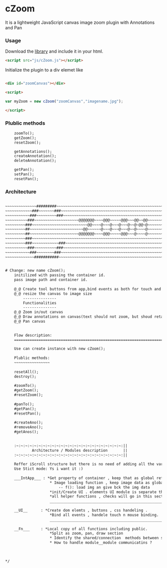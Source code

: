 cZoom
=====

It is a lightweight JavaScript canvas image zoom plugin with Annotations and Pan


### Usage ###
Download the [library](http://sarathsaleem.github.com/cZoom/src/cZoom.js) and include it in your html.

```html
<script src="js/cZoom.js"></script>
```

Initialize the plugin to a div elemet like 
```html

<div id="zoomCanvas"></div>

<script>

var myZoom = new cZoom("zoomCanvas","imagename.jpg");

</script>
```
### Plublic methods ###
```html
	zoomTo();
	getZoom();
	resetZoom();

	getAnnotations();
	createAnnotation();
	deleteAnnotation();

	getPan();
	setPan();
	resetPan();
```

### Architecture ###

```html

~~~~~~~~~~~~~~#########~~~~~~~~~~~~~~~~~~~~~~~~~~~~~~~~~~~~~~~~~~~~~~~~~
~~~~~~~~~~~~###~~~~~~~###~~~~~~~~~~~~~~~~~~~~~~~~~~~~~~~~~~~~~~~~~~~~~~~
~~~~~~~~~~~###~~~~~~~~~###~~~~~~~~~~~~~~~~~~~~~~~~~~~~~~~~~~~~~~~~~~~~~~
~~~~~~~~~~###~~~~~~~~~~~~~~~~~~~~@@@@@@@~~~~@@@~~~~~@@@~~~@@~~@@~~~~~~~~
~~~~~~~~~###~~~~~~~~~~~~~~~~~~~~~~~~~@@~~~~@~~~@~~~@~~~@~~@~@@~@~~~~~~~~
~~~~~~~~~##~~~~~~~~~~~~~~~~~~~~~~~~@@~~~~~~@~~~@~~~@~~~@~~@~~~~@~~~~~~~~
~~~~~~~~~##~~~~~~~~~~~~~~~~~~~~~~@@@@@@@~~~~@@@~~~~~@@@~~~@~~~~@~~~~~~~~
~~~~~~~~~###~~~~~~~~~~~~~~~~~~~~~~~~~~~~~~~~~~~~~~~~~~~~~~~~~~~~~~~~~~~~
~~~~~~~~~###~~~~~~~~~~~~###~~~~~~~~~~~~~~~~~~~~~~~~~~~~~~~~~~~~~~~~~~~~~
~~~~~~~~~~###~~~~~~~~~~###~~~~~~~~~~~~~~~~~~~~~~~~~~~~~~~~~~~~~~~~~~~~~~
~~~~~~~~~~~###~~~~~~~~###~~~~~~~~~~~~~~~~~~~~~~~~~~~~~~~~~~~~~~~~~~~~~~~
~~~~~~~~~~~~~###########~~~~~~~~~~~~~~~~~~~~~~~~~~~~~~~~~~~~~~~~~~~~~~~~
			

# Change: new name cZoom();
	initilized with passing the container id.
	pass image path and container id.
	
	@_@ Create tool buttons from app,bind events as both for touch and mouse
	@_@ resize the canvas to image size
		---------------
		Functionalities
		---------------
	@_@ Zoom in/out canvas
	@_@ Draw annotations on canvas(text should not zoom, but shoud retain the position)
	@_@ Pan canvas
	
	
	Flow description:
	====================================================================================

	Use can create instance with new cZoom();
	
	Plublic methods:
	~~~~~~~~~~~~~~~~
	
	resetAll();
	destroy();
	
	#zoomTo();
	#getZoom();
	#resetZoom();
	
	#panTo();
	#getPan();
	#resetPan();
	
	#createAno();
	#removeAno();
	#getAnos();	
		
	
	:~:~:~:~:~:~:~:~:~:~:~:~:~:~:~:~:~:~:~:~:~:~:~:~:||
			Architecture / Modules description 		 ||
	:~:~:~:~:~:~:~:~:~:~:~:~:~:~:~:~:~:~:~:~:~:~:~:~:||
	
	Reffer iScroll structure but there is no need of adding all the var as public , expose just the public api's.	
	Use Stict mode: Ys i want it :)
	
	___IntApp___ : *Get property of container , keep that as global refference.
					* Image loading function , keep image data as global.
						-- f(): load img an give bck the img data
					*init/Create UI . elements UI module is separate than int tht ui accept image data n container refference.
					*all helper functions , checks will go in this section
					___________________________________________________________________________________________________________
					
	__UI__		: *Create dom elemts , buttons , css handeling . 
					*Bind all events , handele touch n mouse binding.
					____________________________________________________________________________________________________________
					
	__Fn___		: *Local copy of all functions including public.
					*Split as zoom, pan, draw section 
					* Identify the shared/connection  methods between sessions.
					* How to handle module__module communicatins ?
					
					
	
*/
```

